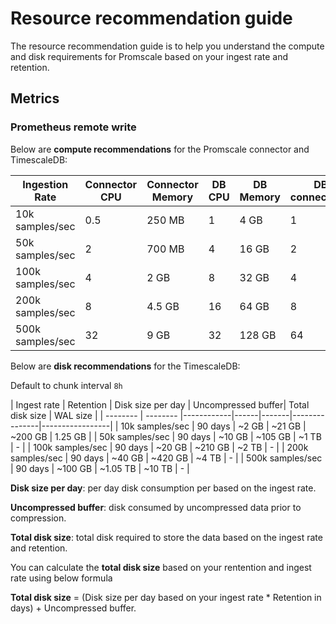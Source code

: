 # Resource recommendation guide

The resource recommendation guide is to help you understand the compute and disk requirements for Promscale based on your ingest rate and retention. 

## Metrics

### Prometheus remote write

Below are **compute recommendations** for the Promscale connector and TimescaleDB:

| Ingestion Rate          | Connector CPU      | Connector Memory   | DB CPU | DB Memory| DB connections |
| --------                | -------- | -------- | -------|----------|----------------|
| 10k samples/sec      |     0.5     |      250 MB    |    1    |    4 GB      |          1      |
| 50k samples/sec      |     2     |     700 MB     |    4    |     16 GB     |       2         |
| 100k samples/sec   |    4      |     2 GB     |          8     |       32 GB         |  4|
| 200k samples/sec   |     8     |     4.5 GB     |     16   |      64 GB    |        8        |
| 500k samples/sec   |    32      |     9 GB     |     32   |     128 GB    |        64        |

Below are **disk recommendations** for the TimescaleDB:

Default to chunk interval `8h`

| Ingest rate       | Retention  | Disk size per day | Uncompressed buffer| Total disk size | WAL size | 
| --------          | --------   |------------|------|-------|---------------|-----------------|
| 10k samples/sec      |     90 days     |    ~2 GB      |  ~21 GB  | ~200 GB   |     1.25 GB              |
|  50k samples/sec      |  90 days        |    ~10 GB      | ~105 GB | ~1 TB      |              -          |
| 100k samples/sec   |     90 days    |    ~20 GB      |  ~210 GB  | ~2 TB    |     -     |
| 200k samples/sec   |     90 days     |      ~40 GB    |  ~420 GB  | ~4 TB   |      -    |
| 500k samples/sec   |      90 days    |      ~100 GB    |   ~1.05 TB  | ~10 TB   |     -     |

**Disk size per day**: per day disk consumption per based on the ingest rate.

**Uncompressed buffer**: disk consumed by uncompressed data prior to compression.

**Total disk size**: total disk required to store the data based on the ingest rate and retention. 

You can calculate the **total disk size** based on your rentention and ingest rate using below formula

**Total disk size** = (Disk size per day based on your ingest rate * Retention in days) + Uncompressed buffer.

